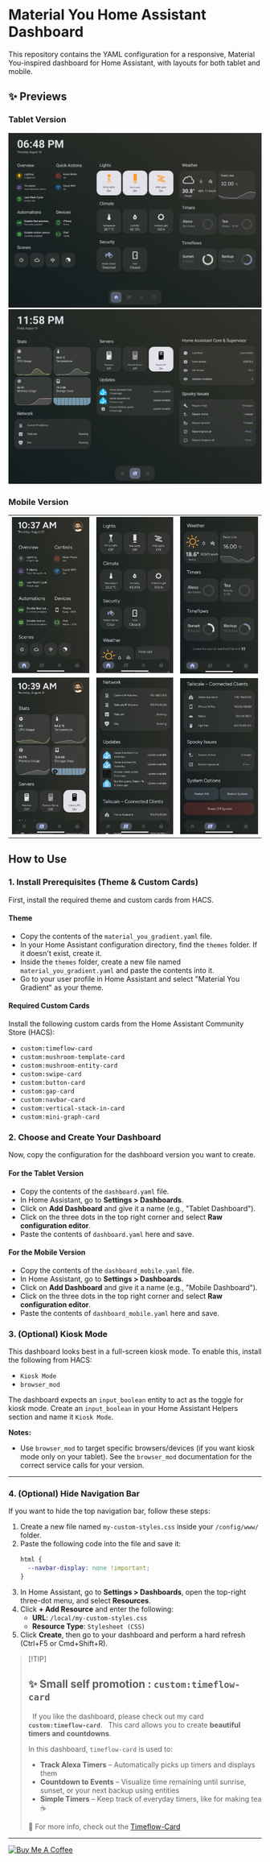 # Material You Home Assistant Dashboard

This repository contains the YAML configuration for a responsive, Material You-inspired dashboard for Home Assistant, with layouts for both tablet and mobile.

## ✨ Previews

### Tablet Version
![Dashboard Preview](/dashboards/IMG_0804.PNG)
![Dashboard Preview second page](/dashboards/IMG_0809.jpg)

### Mobile Version
|                                       |                                       |                                       |
| :-----------------------------------: | :-----------------------------------: | :-----------------------------------: |
| ![Mobile Preview 1](/dashboards/IMG_1222.jpeg) | ![Mobile Preview 2](/dashboards/IMG_1223.jpeg) | ![Mobile Preview 3](/dashboards/IMG_1224.jpeg) |
| ![Mobile Preview 4](/dashboards/IMG_1225.jpeg) | ![Mobile Preview 5](/dashboards/IMG_1226.jpeg) | ![Mobile Preview 6](/dashboards/IMG_1228.jpeg) |

## How to Use

### 1. Install Prerequisites (Theme & Custom Cards)

First, install the required theme and custom cards from HACS.

#### Theme
* Copy the contents of the `material_you_gradient.yaml` file.
* In your Home Assistant configuration directory, find the `themes` folder. If it doesn't exist, create it.
* Inside the `themes` folder, create a new file named `material_you_gradient.yaml` and paste the contents into it.
* Go to your user profile in Home Assistant and select "Material You Gradient" as your theme.

#### Required Custom Cards
Install the following custom cards from the Home Assistant Community Store (HACS):
- `custom:timeflow-card`
- `custom:mushroom-template-card`
- `custom:mushroom-entity-card`
- `custom:swipe-card`
- `custom:button-card`
- `custom:gap-card`
- `custom:navbar-card`
- `custom:vertical-stack-in-card`
- `custom:mini-graph-card`

### 2. Choose and Create Your Dashboard

Now, copy the configuration for the dashboard version you want to create.

#### For the Tablet Version
* Copy the contents of the `dashboard.yaml` file.
* In Home Assistant, go to **Settings > Dashboards**.
* Click on **Add Dashboard** and give it a name (e.g., "Tablet Dashboard").
* Click on the three dots in the top right corner and select **Raw configuration editor**.
* Paste the contents of `dashboard.yaml` here and save.

#### For the Mobile Version
* Copy the contents of the `dashboard_mobile.yaml` file.
* In Home Assistant, go to **Settings > Dashboards**.
* Click on **Add Dashboard** and give it a name (e.g., "Mobile Dashboard").
* Click on the three dots in the top right corner and select **Raw configuration editor**.
* Paste the contents of `dashboard_mobile.yaml` here and save.

### 3. (Optional) Kiosk Mode

This dashboard looks best in a full-screen kiosk mode. To enable this, install the following from HACS:
- `Kiosk Mode`
- `browser_mod`

The dashboard expects an `input_boolean` entity to act as the toggle for kiosk mode. Create an `input_boolean` in your Home Assistant Helpers section and name it `Kiosk Mode`.

**Notes:**
- Use `browser_mod` to target specific browsers/devices (if you want kiosk mode only on your tablet). See the `browser_mod` documentation for the correct service calls for your version.

---

### 4. (Optional) Hide Navigation Bar

If you want to hide the top navigation bar, follow these steps:

1.  Create a new file named `my-custom-styles.css` inside your `/config/www/` folder.
2.  Paste the following code into the file and save it:
    ```css
    html {
      --navbar-display: none !important;
    }
    ```
3.  In Home Assistant, go to **Settings > Dashboards**, open the top-right three-dot menu, and select **Resources**.
4.  Click **+ Add Resource** and enter the following:
    * **URL**: `/local/my-custom-styles.css`
    * **Resource Type**: `Stylesheet (CSS)`
5.  Click **Create**, then go to your dashboard and perform a hard refresh (Ctrl+F5 or Cmd+Shift+R).

> [!TIP]  
> ## ✨ Small self promotion : `custom:timeflow-card`
> 
> If you like the dashboard, please check out my card **`custom:timeflow-card`**.  
> This card allows you to create **beautiful timers and countdowns**.
>
> In this dashboard, `timeflow-card` is used to:
> - **Track Alexa Timers** – Automatically picks up timers and displays them  
> - **Countdown to Events** – Visualize time remaining until sunrise, sunset, or your next backup using entities  
> - **Simple Timers** – Keep track of everyday timers, like for making tea ☕
>
> 🔗 For more info, check out the [Timeflow-Card](https://github.com/Rishi8078/TimeFlow-Card)

---

<a href="https://coff.ee/rishi8078" target="_blank"><img src="https://cdn.buymeacoffee.com/buttons/v2/default-yellow.png" alt="Buy Me A Coffee" style="height: 40 px !important;width: 144.666px !important;" ></a>
